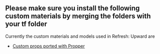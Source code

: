 ## Please make sure you install the following custom materials by merging the folders with your tf folder

Currently the custom materials and models used in Refresh: Upward are

- [Custom props ported with Propper](https://drive.google.com/drive/folders/1YUrzsZyUMpDhNB_Qb3jh9zZAoymctlkK?usp=sharing)
